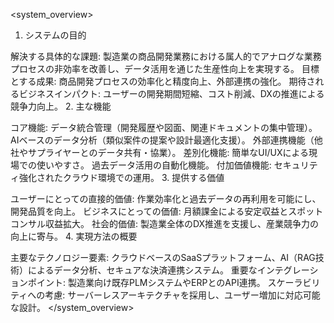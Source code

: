 <system_overview>

1. システムの目的

解決する具体的な課題: 製造業の商品開発業務における属人的でアナログな業務プロセスの非効率を改善し、データ活用を通じた生産性向上を実現する。
目標とする成果: 商品開発プロセスの効率化と精度向上、外部連携の強化。
期待されるビジネスインパクト: ユーザーの開発期間短縮、コスト削減、DXの推進による競争力向上。
2. 主な機能

コア機能:
データ統合管理（開発履歴や図面、関連ドキュメントの集中管理）。
AIベースのデータ分析（類似案件の提案や設計最適化支援）。
外部連携機能（他社やサプライヤーとのデータ共有・協業）。
差別化機能:
簡単なUI/UXによる現場での使いやすさ。
過去データ活用の自動化機能。
付加価値機能:
セキュリティ強化されたクラウド環境での運用。
3. 提供する価値

ユーザーにとっての直接的価値: 作業効率化と過去データの再利用を可能にし、開発品質を向上。
ビジネスにとっての価値: 月額課金による安定収益とスポットコンサル収益拡大。
社会的価値: 製造業全体のDX推進を支援し、産業競争力の向上に寄与。
4. 実現方法の概要

主要なテクノロジー要素: クラウドベースのSaaSプラットフォーム、AI（RAG技術）によるデータ分析、セキュアな決済連携システム。
重要なインテグレーションポイント: 製造業向け既存PLMシステムやERPとのAPI連携。
スケーラビリティへの考慮: サーバーレスアーキテクチャを採用し、ユーザー増加に対応可能な設計。
</system_overview>
